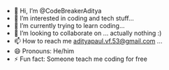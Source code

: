 - 👋 Hi, I’m @CodeBreakerAditya
- 👀 I’m interested in coding and tech stuff...
- 🌱 I’m currently trying to learn coding...
- 💞️ I’m looking to collaborate on ... actually nothing :)
- 📫 How to reach me adityapaul.vf.53@gmail.com ...
- 😄 Pronouns: He/him
- ⚡ Fun fact: Someone teach me coding for free

<!---
CodeBreakerAditya/CodeBreakerAditya is a ✨ special ✨ repository because its `README.md` (this file) appears on your GitHub profile.
You can click the Preview link to take a look at your changes.
--->
